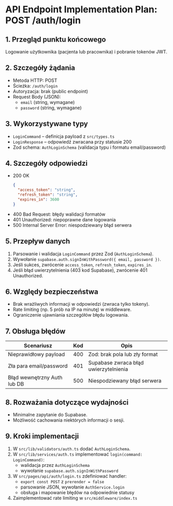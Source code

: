 # API Endpoint Implementation Plan: POST /auth/login

## 1. Przegląd punktu końcowego

Logowanie użytkownika (pacjenta lub pracownika) i pobranie tokenów JWT.

## 2. Szczegóły żądania

- Metoda HTTP: POST
- Ścieżka: `/auth/login`
- Autoryzacja: brak (public endpoint)
- Request Body (JSON):
  - `email` (string, wymagane)
  - `password` (string, wymagane)

## 3. Wykorzystywane typy

- `LoginCommand` – definicja payload z `src/types.ts`
- `LoginResponse` – odpowiedź zwracana przy statusie 200
- Zod schema: `AuthLoginSchema` (validacja typu i formatu email/password)

## 4. Szczegóły odpowiedzi

- 200 OK
  ```json
  {
    "access_token": "string",
    "refresh_token": "string",
    "expires_in": 3600
  }
  ```
- 400 Bad Request: błędy walidacji formatów
- 401 Unauthorized: niepoprawne dane logowania
- 500 Internal Server Error: niespodziewany błąd serwera

## 5. Przepływ danych

1. Parsowanie i walidacja `LoginCommand` przez Zod (`AuthLoginSchema`).
2. Wywołanie `supabase.auth.signInWithPassword({ email, password })`.
3. Jeśli sukces, zwrócenie `access_token`, `refresh_token`, `expires_in`.
4. Jeśli błąd uwierzytelnienia (403 kod Supabase), zwrócenie 401 Unauthorized.

## 6. Względy bezpieczeństwa

- Brak wrażliwych informacji w odpowiedzi (zwraca tylko tokeny).
- Rate limiting (np. 5 prób na IP na minutę) w middleware.
- Ograniczenie ujawniania szczegółów błędu logowania.

## 7. Obsługa błędów

| Scenariusz                  | Kod | Opis                                  |
| --------------------------- | --- | ------------------------------------- |
| Nieprawidłowy payload       | 400 | Zod: brak pola lub zły format         |
| Zła para email/password     | 401 | Supabase zwraca błąd uwierzytelnienia |
| Błąd wewnętrzny Auth lub DB | 500 | Niespodziewany błąd serwera           |

## 8. Rozważania dotyczące wydajności

- Minimalne zapytanie do Supabase.
- Możliwość cachowania niektórych informacji o sesji.

## 9. Kroki implementacji

1. W `src/lib/validators/auth.ts` dodać `AuthLoginSchema`.
2. W `src/lib/services/auth.ts` implementować `login(command: LoginCommand)`:
   - walidacja przez `AuthLoginSchema`
   - wywołanie `supabase.auth.signInWithPassword`
3. W `src/pages/api/auth/login.ts` zdefiniować handler:
   - `export const POST` z `prerender = false`
   - parsowanie JSON, wywołanie `AuthService.login`
   - obsługa i mapowanie błędów na odpowiednie statusy
4. Zaimplementować rate limiting w `src/middleware/index.ts`
